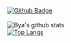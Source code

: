 
[![Github Badge](https://img.shields.io/badge/-Github-000?style=flat-square&logo=Github&logoColor=white&link=https://github.com/byacupolillo)](https://github.com/byacupolillo)
<br><br>
![Bya's github stats](https://github-readme-stats.vercel.app/api?username=byacupolillo&show_icons=true&theme=tokyonight)
<br>
[![Top Langs](https://github-readme-stats.vercel.app/api/top-langs/?username=byacupolillo&layout=compact&theme=tokyonight)](https://github.com/byacupolillo/github-readme-stats)
<!--
**byacupolillo/byacupolillo** is a ✨ _special_ ✨ repository because its `README.md` (this file) appears on your GitHub profile.

Here are some ideas to get you started:

- 🔭 I’m currently working on ...
- 🌱 I’m currently learning ...
- 👯 I’m looking to collaborate on ...
- 🤔 I’m looking for help with ...
- 💬 Ask me about ...
- 📫 How to reach me: ...
- 😄 Pronouns: ...
- ⚡ Fun fact: ...
-->
